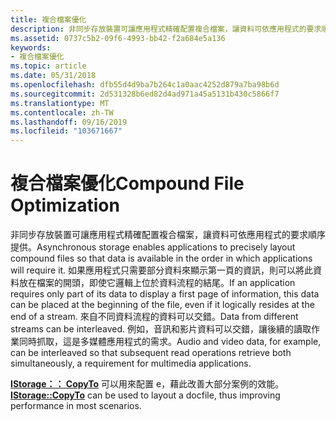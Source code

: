 ```yaml
---
title: 複合檔案優化
description: 非同步存放裝置可讓應用程式精確配置複合檔案，讓資料可依應用程式的要求順序提供。
ms.assetid: 0737c5b2-09f6-4993-bb42-f2a684e5a136
keywords:
- 複合檔案優化
ms.topic: article
ms.date: 05/31/2018
ms.openlocfilehash: dfb55d4d9ba7b264c1a0aac4252d879a7ba98b6d
ms.sourcegitcommit: 2d531328b6ed82d4ad971a45a5131b430c5866f7
ms.translationtype: MT
ms.contentlocale: zh-TW
ms.lasthandoff: 09/16/2019
ms.locfileid: "103671667"
---
```

# <a name="compound-file-optimization"></a><span data-ttu-id="f94d5-104">複合檔案優化</span><span class="sxs-lookup"><span data-stu-id="f94d5-104">Compound File Optimization</span></span>

<span data-ttu-id="f94d5-105">非同步存放裝置可讓應用程式精確配置複合檔案，讓資料可依應用程式的要求順序提供。</span><span class="sxs-lookup"><span data-stu-id="f94d5-105">Asynchronous storage enables applications to precisely layout compound files so that data is available in the order in which applications will require it.</span></span> <span data-ttu-id="f94d5-106">如果應用程式只需要部分資料來顯示第一頁的資訊，則可以將此資料放在檔案的開頭，即使它邏輯上位於資料流程的結尾。</span><span class="sxs-lookup"><span data-stu-id="f94d5-106">If an application requires only part of its data to display a first page of information, this data can be placed at the beginning of the file, even if it logically resides at the end of a stream.</span></span> <span data-ttu-id="f94d5-107">來自不同資料流程的資料可以交錯。</span><span class="sxs-lookup"><span data-stu-id="f94d5-107">Data from different streams can be interleaved.</span></span> <span data-ttu-id="f94d5-108">例如，音訊和影片資料可以交錯，讓後續的讀取作業同時抓取，這是多媒體應用程式的需求。</span><span class="sxs-lookup"><span data-stu-id="f94d5-108">Audio and video data, for example, can be interleaved so that subsequent read operations retrieve both simultaneously, a requirement for multimedia applications.</span></span>

<span data-ttu-id="f94d5-109">[**IStorage：： CopyTo**](/windows/desktop/api/Objidl/nf-objidl-istorage-copyto) 可以用來配置 e，藉此改善大部分案例的效能。</span><span class="sxs-lookup"><span data-stu-id="f94d5-109">[**IStorage::CopyTo**](/windows/desktop/api/Objidl/nf-objidl-istorage-copyto) can be used to layout a docfile, thus improving performance in most scenarios.</span></span>

 

 




